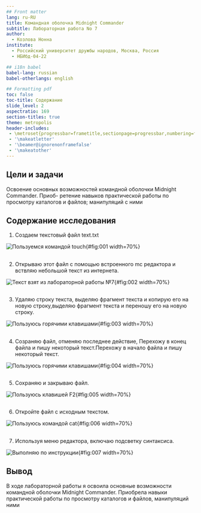 ```yaml
---
## Front matter
lang: ru-RU
title: Командная оболочка Midnight Commander
subtitle: Лабораторная работа No 7
author:
  - Козлова Нонна
institute:
  - Российский университет дружбы народов, Москва, Россия
  - НБИбд-04-22

## i18n babel
babel-lang: russian
babel-otherlangs: english

## Formatting pdf
toc: false
toc-title: Содержание
slide_level: 2
aspectratio: 169
section-titles: true
theme: metropolis
header-includes:
 - \metroset{progressbar=frametitle,sectionpage=progressbar,numbering=fraction}
 - '\makeatletter'
 - '\beamer@ignorenonframefalse'
 - '\makeatother'
---
```


## Цели и задачи

Освоение основных возможностей командной оболочки Midnight Commander. Приоб-
ретение навыков практической работы по просмотру каталогов и файлов; манипуляций
с ними

## Содержание исследования

1. Создаем текстовый файл text.txt 

![Пользуемся командой touch](image/1.png){#fig:001 width=70%}

##

2. Открываю этот файл с помощью встроенного mc редактора и вствляю небольшой текст из интернета.

![Текст взят из лабораторной работы №7](image/2.png){#fig:002 width=70%}

##

3. Удаляю строку текста, выделяю фрагмент текста и копирую его на новую строку,выделяю фрагмент текста и переношу его на новую строку. 

![Пользуюсь горячими клавишами](image/3.png){#fig:003 width=70%}

##

4. Созраняю файл, отменяю последнее действие, Перехожу в конец файла и пишу некоторый
текст.Перехожу в начало файла и пишу некоторый текст. 

![Пользуюсь горячими клавишами](image/4.png){#fig:004 width=70%}

##

5. Сохраняю и закрываю файл. 

![Пользуюсь клавишей F2](image/5.png){#fig:005 width=70%}

##

6. Откройте файл с исходным текстом.

![Пользуюсь командой cat](image/6.png){#fig:006 width=70%}

##

7. Используя меню редактора, включаю подсветку синтаксиса. 

![Выполняю по инструкции](image/7.png){#fig:007 width=70%}

## Вывод

В ходе лабораторной работы я освоила основные возможности командной оболочки Midnight Commander. Приобрела навыки практической работы по просмотру каталогов и файлов, манипуляций ними


